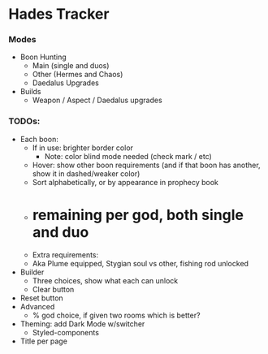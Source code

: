 # Hades Tracker

### Modes
* Boon Hunting
  * Main (single and duos)
  * Other (Hermes and Chaos)
  * Daedalus Upgrades
* Builds
  * Weapon / Aspect / Daedalus upgrades

### TODOs:
* Each boon:
  * If in use: brighter border color
    * Note: color blind mode needed (check mark / etc)
  * Hover: show other boon requirements (and if that boon has another, show it in dashed/weaker color)
  * Sort alphabetically, or by appearance in prophecy book
  * # remaining per god, both single and duo
  * Extra requirements:
  * Aka Plume equipped, Stygian soul vs other, fishing rod unlocked
* Builder
  * Three choices, show what each can unlock
  * Clear button
* Reset button
* Advanced
  * % god choice, if given two rooms which is better?
* Theming: add Dark Mode w/switcher
  * Styled-components
* Title per page
